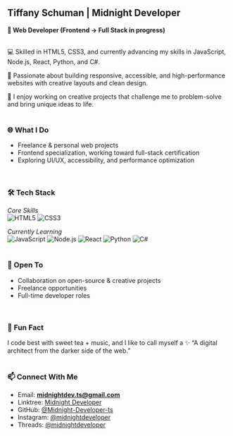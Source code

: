 ## Tiffany Schuman | Midnight Developer

**🌙 Web Developer (Frontend → Full Stack in progress)**
<br>
<br>

💻 Skilled in HTML5, CSS3, and currently advancing my skills in JavaScript, Node.js, React, Python, and C#.

🚀 Passionate about building responsive, accessible, and high-performance websites with creative layouts and clean design.

🎨 I enjoy working on creative projects that challenge me to problem-solve and bring unique ideas to life.
<br>
<br>

### 🌐 What I Do
- Freelance & personal web projects
- Frontend specialization, working toward full-stack certification
- Exploring UI/UX, accessibility, and performance optimization
<br>

### 🛠️ Tech Stack

*Core Skills* <br>
![HTML5](https://img.shields.io/badge/-HTML5-E34F26?logo=html5&logoColor=white&style=for-the-badge)
![CSS3](https://img.shields.io/badge/-CSS3-1572B6?logo=css3&logoColor=white&style=for-the-badge)

*Currently Learning* <br>
![JavaScript](https://img.shields.io/badge/-JavaScript-F7DF1E?logo=javascript&logoColor=black&style=for-the-badge)
![Node.js](https://img.shields.io/badge/-Node.js-339933?logo=node.js&logoColor=white&style=for-the-badge)
![React](https://img.shields.io/badge/-React-61DAFB?logo=react&logoColor=black&style=for-the-badge)
![Python](https://img.shields.io/badge/-Python-3776AB?logo=python&logoColor=white&style=for-the-badge)
![C#](https://img.shields.io/badge/-C%23-239120?logo=c-sharp&logoColor=white&style=for-the-badge)
<br>
<br>

### 🤝 Open To
- Collaboration on open-source & creative projects
- Freelance opportunities
- Full-time developer roles
<br>

### 🌟 Fun Fact                    
I code best with sweet tea + music, and I like to call myself a ✨ “A digital architect from the darker side of the web.”
<br>
<br>

### 📫 Connect With Me
- Email: **midnightdev.ts@gmail.com**
- Linktree: [Midnight Developer](https://linktr.ee/midnightdeveloper)
- GitHub: [@Midnight-Developer-ts](https://github.com/Midnight-Developer-ts)
- Instagram: [@midnightdeveloper](https://www.instagram.com/midnightdeveloper)
- Threads: [@midnightdeveloper](https://www.threads.com/@midnightdeveloper)
